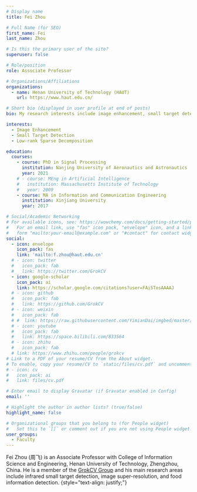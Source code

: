 ```yaml
---
# Display name
title: Fei Zhou

# Full Name (for SEO)
first_name: Fei
last_name: Zhou

# Is this the primary user of the site?
superuser: false

# Role/position
role: Associate Professor

# Organizations/Affiliations
organizations:
  - name: Henan University of Technology (HAUT)
    url: https://www.haut.edu.cn/

# Short bio (displayed in user profile at end of posts)
bio: My research interests include image enhancement, small target detection, and low-rank sparse decomposition.

interests:
  - Image Enhancement
  - Small Target Detection
  - Low-rank Sparse Decomposition

education:
  courses:
    - course: PhD in Signal Processing
      institution: Nanjing University of Aeronautics and Astronautics
      year: 2021
    # - course: MEng in Artificial Intelligence
    #   institution: Massachusetts Institute of Technology
    #   year: 2009
    - course: MA in Information and Communication Engineering
      institution: Xinjiang University
      year: 2017

# Social/Academic Networking
# For available icons, see: https://wowchemy.com/docs/getting-started/page-builder/#icons
#   For an email link, use "fas" icon pack, "envelope" icon, and a link in the
#   form "mailto:your-email@example.com" or "#contact" for contact widget.
social:
  - icon: envelope
    icon_pack: fas
    link: 'mailto:f.zhou@haut.edu.cn'
  # - icon: twitter
  #   icon_pack: fab
  #   link: https://twitter.com/GrokCV
  - icon: google-scholar
    icon_pack: ai
    link: https://scholar.google.com/citations?user=FAi5TosAAAAJ
  # - icon: github
  #   icon_pack: fab
  #   link: https://github.com/GrokCV
  # - icon: weixin
  #   icon_pack: fab
  # #  link: https://raw.githubusercontent.com/YimianDai/imgbed/master/github/wechat.JPG
  # - icon: youtube
  #   icon_pack: fab
  #   link: https://space.bilibili.com/833564
  # - icon: zhihu
  #   icon_pack: fab
  # link: https://www.zhihu.com/people/grokcv
# Link to a PDF of your resume/CV from the About widget.
# To enable, copy your resume/CV to `static/files/cv.pdf` and uncomment the lines below.
# - icon: cv
#   icon_pack: ai
#   link: files/cv.pdf

# Enter email to display Gravatar (if Gravatar enabled in Config)
email: ''

# Highlight the author in author lists? (true/false)
highlight_name: false

# Organizational groups that you belong to (for People widget)
#   Set this to `[]` or comment out if you are not using People widget.
user_groups:
  - Faculty
---
```


Fei Zhou (周飞) is an Associate Professor with College of Information Science and Engineering, Henan University of Technology, Zhengzhou, China. He is a member of the [GrokCV Group](https://grokcv.ai/) and his main research areas include infrared small target detection, image super-resolution, and food information detection.
{style="text-align: justify;"}
